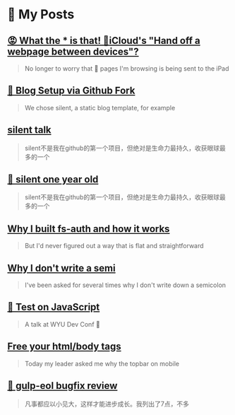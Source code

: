 # 🌈 My Posts

## [😡 What the \* is that! 🍎iCloud's "Hand off a webpage between devices"?](2022/09/wtf-is-that-mac-icloud-handoff-en.md)

> No longer to worry that 🔞 pages I'm browsing is being sent to the iPad

## [🚀 Blog Setup via Github Fork](2022/09/blog-setup-via-github-fork.md)

> We chose silent, a static blog template, for example

## [silent talk](2016/08/silent-talk.md)

> silent不是我在github的第一个项目，但绝对是生命力最持久，收获眼球最多的一个

## [🎉 silent one year old](2015/05/silent-one-year-old/)

> silent不是我在github的第一个项目，但绝对是生命力最持久，收获眼球最多的一个

## [Why I built fs-auth and how it works](2015/01/fs-auth.md)

> But I'd never figured out a way that is flat and straightforward

## [Why I don't write a semi](2015/01/why-no-semicolon.md)

> I've been asked for several times why I don't write down a semicolon

## [🔧 Test on JavaScript](2014/12/test-on-javascript.md)

> A talk at WYU Dev Conf 🎤

## [Free your html/body tags](2014/10/free-your-html-body-tags.md)

> Today my leader asked me why the topbar on mobile

## [🐛 gulp-eol bugfix review](2014/09/gulp-eol-bug.md)

> 凡事都应以小见大，这样才能进步成长。我列出了7点，不多
